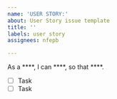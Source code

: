 ```yaml
---
name: 'USER STORY:'
about: User Story issue template
title: ''
labels: user story
assignees: nfepb

---
```


As a ****, I can ****, so that ****.

- [ ] Task
- [ ] Task
